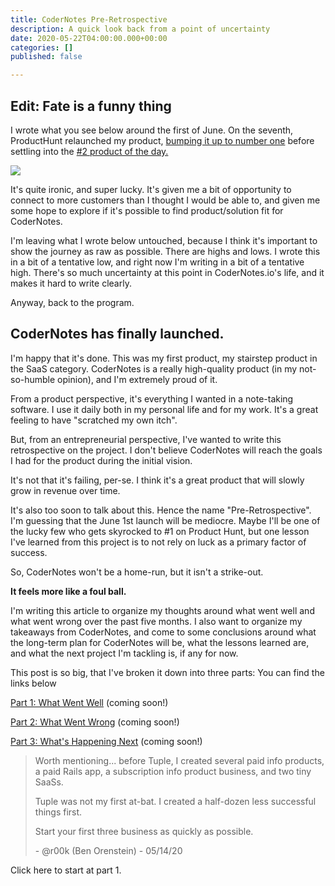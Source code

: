 ```yaml
---
title: CoderNotes Pre-Retrospective
description: A quick look back from a point of uncertainty
date: 2020-05-22T04:00:00.000+00:00
categories: []
published: false

---
```

## Edit: Fate is a funny thing

I wrote what you see below around the first of June. On the seventh, ProductHunt relaunched my product, [bumping it up to number one](https://www.indiehackers.com/product/codernotes/1-product-of-the-day-on-producthunt--M9DjlN9JekWM8g_bZF-) before settling into the [#2 product of the day.](https://www.producthunt.com/posts/codernotes) 

![](/forestry/producthunt.png)

It's quite ironic, and super lucky. It's given me a bit of opportunity to connect to more customers than I thought I would be able to, and given me some hope to explore if it's possible to find product/solution fit for CoderNotes. 

I'm leaving what I wrote below untouched, because I think it's important to show the journey as raw as possible. There are highs and lows. I wrote this in a bit of a tentative low, and right now I'm writing in a bit of a tentative high. There's so much uncertainty at this point in CoderNotes.io's life, and it makes it hard to write clearly. 

Anyway, back to the program.

## CoderNotes has finally launched.

I'm happy that it's done. This was my first product, my stairstep product in the SaaS category. CoderNotes is a really high-quality product (in my not-so-humble opinion), and I'm extremely proud of it.

From a product perspective, it's everything I wanted in a note-taking software. I use it daily both in my personal life and for my work. It's a great feeling to have "scratched my own itch".

But, from an entrepreneurial perspective, I've wanted to write this retrospective on the project. I don't believe CoderNotes will reach the goals I had for the product during the initial vision.

It's not that it's failing, per-se. I think it's a great product that will slowly grow in revenue over time.

It's also too soon to talk about this. Hence the name "Pre-Retrospective". I'm guessing that the June 1st launch will be mediocre. Maybe I'll be one of the lucky few who gets skyrocked to #1 on Product Hunt, but one lesson I've learned from this project is to not rely on luck as a primary factor of success.

So, CoderNotes won't be a home-run, but it isn't a strike-out.

**It feels more like a foul ball.**

I'm writing this article to organize my thoughts around what went well and what went wrong over the past five months. I also want to organize my takeaways from CoderNotes, and come to some conclusions around what the long-term plan for CoderNotes will be, what the lessons learned are, and what the next project I'm tackling is, if any for now.

This post is so big, that I've broken it down into three parts: You can find the links below

[Part 1: What Went Well](https://www.kevinconti.com/blog/codernotes-pre-retrospective-1-what-went-well/codernotes-pre-retrospective-1-what-went-well/) (coming soon!)

[Part 2: What Went Wrong](https://www.kevinconti.com/blog/codernotes-pre-retrospective-2-what-went-wrong/) (coming soon!)

[Part 3: What's Happening Next]() (coming soon!)

> Worth mentioning... before Tuple, I created several paid info products, a paid Rails app, a subscription info product business, and two tiny SaaSs.
>
> Tuple was not my first at-bat. I created a half-dozen less successful things first.
>
> Start your first three business as quickly as possible.
>
> \- @r00k (Ben Orenstein) - 05/14/20

Click here to start at part 1.